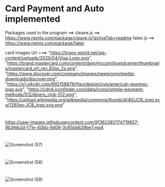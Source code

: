 # Card Payment and Auto implemented



Packages used in the program ==> 
cleave.js ==> https://www.npmjs.com/package/cleave.js?activeTab=readme
faker.js ==> https://www.npmjs.com/package/faker


card images Url ===>
  "https://logos-world.net/wp-content/uploads/2020/04/Visa-Logo.png",
  "https://brand.mastercard.com/content/dam/mccom/brandcenter/thumbnails/mastercard_vrt_rev_92px_2x.png",
  "https://www.discover.com/company/images/newsroom/media-downloads/discover.png",
  "https://s1.q4cdn.com/692158879/files/design/svg/american-express-logo.svg",
  "https://cdn4.iconfinder.com/data/icons/simple-peyment-methods/512/diners_club-512.png",
  "https://upload.wikimedia.org/wikipedia/commons/thumb/4/40/JCB_logo.svg/1280px-JCB_logo.svg.png"
#
https://user-images.githubusercontent.com/91362381/174719657-9b3feb2d-f71e-40bb-9d08-3c65bb629be7.mp4

#
![Screenshot (57)](https://user-images.githubusercontent.com/91362381/174565196-05bdff39-26a3-49d7-8cd2-a35fa66a8dbf.jpg)
#
![Screenshot (58)](https://user-images.githubusercontent.com/91362381/174565212-f9fbee33-f044-4168-a62c-ff472fb54280.jpg)
#
![Screenshot (59)](https://user-images.githubusercontent.com/91362381/174565224-8e30263e-5559-41c3-a85b-3806cc2934ab.jpg)
